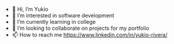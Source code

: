 - 👋 Hi, I’m Yukio 
- 👀 I’m interested in software development
- 🌱 I’m currently learning in college
- 💞️ I’m looking to collaborate on projects for my portfolio 
- 📫 How to reach me https://www.linkedin.com/in/yukio-rivera/
